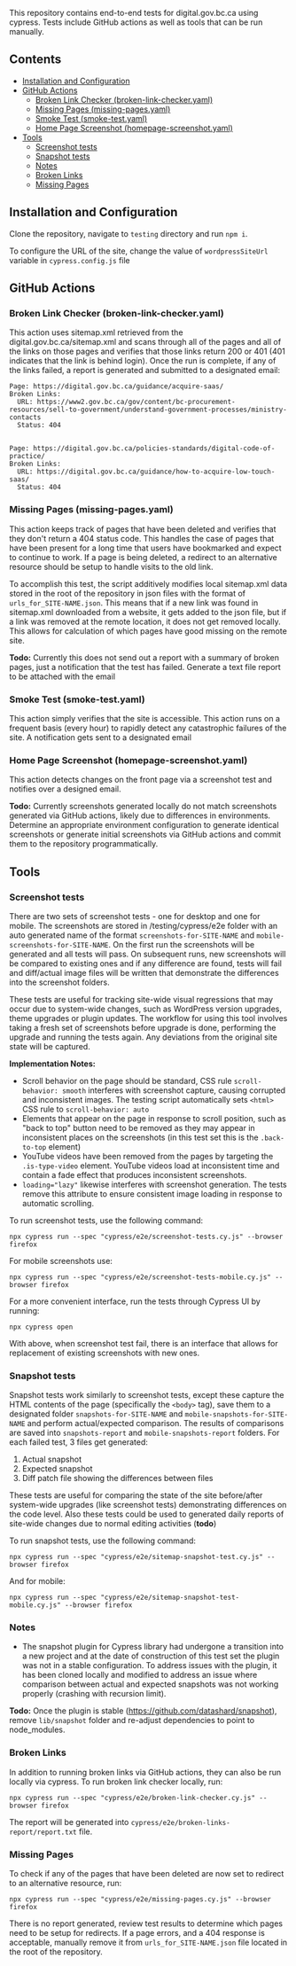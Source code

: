 This repository contains end-to-end tests for digital.gov.bc.ca using cypress. Tests include GitHub actions as well as tools that can be run manually.

## Contents
- [Installation and Configuration](#installation-and-configuration)
- [GitHub Actions](#github-actions)
  * [Broken Link Checker (broken-link-checker.yaml)](#broken-link-checker--broken-link-checkeryaml-)
  * [Missing Pages (missing-pages.yaml)](#missing-pages--missing-pagesyaml-)
  * [Smoke Test (smoke-test.yaml)](#smoke-test--smoke-testyaml-)
  * [Home Page Screenshot (homepage-screenshot.yaml)](#home-page-screenshot--homepage-screenshotyaml-)
- [Tools](#tools)
  * [Screenshot tests](#screenshot-tests)
  * [Snapshot tests](#snapshot-tests)
  * [Notes](#notes)
  * [Broken Links](#broken-links)
  * [Missing Pages](#missing-pages)

## Installation and Configuration
Clone the repository, navigate to `testing` directory and run `npm i`.

To configure the URL of the site, change the value of `wordpressSiteUrl` variable in `cypress.config.js` file

## GitHub Actions
### Broken Link Checker (broken-link-checker.yaml)
This action uses sitemap.xml retrieved from the digital.gov.bc.ca/sitemap.xml and scans through all of the pages and all of the links on those pages and verifies that those links return 200 or 401 (401 indicates that the link is behind login). Once the run is complete, if any of the links failed, a report is generated and submitted to a designated email:

```
Page: https://digital.gov.bc.ca/guidance/acquire-saas/
Broken Links:
  URL: https://www2.gov.bc.ca/gov/content/bc-procurement-resources/sell-to-government/understand-government-processes/ministry-contacts
  Status: 404


Page: https://digital.gov.bc.ca/policies-standards/digital-code-of-practice/
Broken Links:
  URL: https://digital.gov.bc.ca/guidance/how-to-acquire-low-touch-saas/
  Status: 404
```

### Missing Pages (missing-pages.yaml)
This action keeps track of pages that have been deleted and verifies that they don't return a 404 status code. This handles the case of pages that have been present for a long time that users have bookmarked and expect to continue to work. If a page is being deleted, a redirect to an alternative resource should be setup to handle visits to the old link.

To accomplish this test, the script additively modifies local sitemap.xml data stored in the root of the repository in json files with the format of `urls_for_SITE-NAME.json`. This means that if a new link was found in sitemap.xml downloaded from a website, it gets added to the json file, but if a link was removed at the remote location, it does not get removed locally. This allows for calculation of which pages have good missing on the remote site.

**Todo:** Currently this does not send out a report with a summary of broken pages, just a notification that the test has failed. Generate a text file report to be attached with the email

### Smoke Test (smoke-test.yaml)
This action simply verifies that the site is accessible. This action runs on a frequent basis (every hour) to rapidly detect any catastrophic failures of the site. A notification gets sent to a designated email

### Home Page Screenshot (homepage-screenshot.yaml)
This action detects changes on the front page via a screenshot test and notifies over a designed email.

**Todo:** Currently screenshots generated locally do not match screenshots generated via GitHub actions, likely due to differences in environments. Determine an appropriate environment configuration to generate identical screenshots or generate initial screenshots via GitHub actions and commit them to the repository programmatically.

## Tools
### Screenshot tests
There are two sets of screenshot tests - one for desktop and one for mobile. The screenshots are stored in /testing/cypress/e2e folder with an auto generated name of the format `screenshots-for-SITE-NAME` and `mobile-screenshots-for-SITE-NAME`. On the first run the screenshots will be generated and all tests will pass. On subsequent runs, new screenshots will be compared to existing ones and if any difference are found, tests will fail and diff/actual image files will be written that demonstrate the differences into the screenshot folders.

These tests are useful for tracking site-wide visual regressions that may occur due to system-wide changes, such as WordPress version upgrades, theme upgrades or plugin updates. The workflow for using this tool involves taking a fresh set of screenshots before upgrade is done, performing the upgrade and running the tests again. Any deviations from the original site state will be captured.

**Implementation Notes:** 
- Scroll behavior on the page should be standard, CSS rule `scroll-behavior: smooth` interferes with screenshot capture, causing corrupted and inconsistent images. The testing script automatically sets `<html>` CSS rule to `scroll-behavior: auto`
- Elements that appear on the page in response to scroll position, such as "back to top" button need to be removed as they may appear in inconsistent places on the screenshots (in this test set this is the `.back-to-top` element)
- YouTube videos have been removed from the pages by targeting the `.is-type-video` element. YouTube videos load at inconsistent time and contain a fade effect that produces inconsistent screenshots.
- `loading="lazy"` likewise interferes with screenshot generation. The tests remove this attribute to ensure consistent image loading in response to automatic scrolling.

To run screenshot tests, use the following command:

``` npx cypress run --spec "cypress/e2e/screenshot-tests.cy.js" --browser firefox ```

For mobile screenshots use:

``` npx cypress run --spec "cypress/e2e/screenshot-tests-mobile.cy.js" --browser firefox ```

For a more convenient interface, run the tests through Cypress UI by running:

``` npx cypress open ```

With above, when screenshot test fail, there is an interface that allows for replacement of existing screenshots with new ones.

### Snapshot tests
Snapshot tests work similarly to screenshot tests, except these capture the HTML contents of the page (specifically the `<body>` tag), save them to a designated folder `snapshots-for-SITE-NAME` and `mobile-snapshots-for-SITE-NAME` and perform actual/expected comparison. The results of comparisons are saved into `snapshots-report` and `mobile-snapshots-report` folders. For each failed test, 3 files get generated:

1. Actual snapshot
2. Expected snapshot
3. Diff patch file showing the differences between files

These tests are useful for comparing the state of the site before/after system-wide upgrades (like screenshot tests) demonstrating differences on the code level. Also these tests could be used to generated daily reports of site-wide changes due to normal editing activities (**todo**)

To run snapshot tests, use the following command:

``` npx cypress run --spec "cypress/e2e/sitemap-snapshot-test.cy.js" --browser firefox ```

And for mobile:

``` npx cypress run --spec "cypress/e2e/sitemap-snapshot-test-mobile.cy.js" --browser firefox ```

### Notes
- The snapshot plugin for Cypress library had undergone a transition into a new project and at the date of construction of this test set the plugin was not in a stable configuration. To address issues with the plugin, it has been cloned locally and modified to address an issue where comparison between actual and expected snapshots was not working properly (crashing with recursion limit).

**Todo:** Once the plugin is stable (https://github.com/datashard/snapshot), remove `lib/snapshot` folder and re-adjust dependencies to point to node_modules.

### Broken Links
In addition to running broken links via GitHub actions, they can also be run locally via cypress. To run broken link checker locally, run:

``` npx cypress run --spec "cypress/e2e/broken-link-checker.cy.js" --browser firefox ```

The report will be generated into `cypress/e2e/broken-links-report/report.txt` file.

### Missing Pages
To check if any of the pages that have been deleted are now set to redirect to an alternative resource, run:

``` npx cypress run --spec "cypress/e2e/missing-pages.cy.js" --browser firefox ```

There is no report generated, review test results to determine which pages need to be setup for redirects. If a page errors, and a 404 response is acceptable, manually remove it from `urls_for_SITE-NAME.json` file located in the root of the repository.

